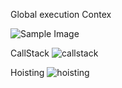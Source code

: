 Global execution Contex 

![Sample Image](https://zoranstankovic.com/static/e5cadf469e52721eda00be4abc4329d2/ef3e1/creation-vs-execution.png)


CallStack
![callstack](https://miro.medium.com/v2/resize:fit:1400/1*rJ2sh-q1deQGGGVG5gYyIQ.png)


Hoisting
![hoisting](https://www.jsmount.com/wp-content/uploads/2019/08/Js-hoisting.png)
